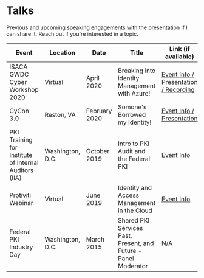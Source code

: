 # Talks

Previous and upcoming speaking engagements with the presentation if I can share it. Reach out if you're interested in a topic.

| Event | Location | Date | Title | Link (if available) |
| ----- | -------- | ---- | ----- | ------------------- |
| ISACA GWDC Cyber Workshop 2020 | Virtual | April 2020 | Breaking into identity Management with Azure! | [Event Info / Presentation / Recording](2004-BreakingIdentity.md) |
| CyCon 3.0 | Reston, VA | February 2020 | Somone's Borrowed my Identity! | [Event Info / Presentation](2002-cycon3.md) |
| PKI Training for Institute of Internal Auditors (IIA) | Washington, D.C. | October 2019 | Intro to PKI Audit and the Federal PKI | [Event Info](1910-pkiaudit.md) |
| Protiviti Webinar | Virtual | June 2019 | Identity and Access Management in the Cloud | [Event Info](1906-ProWebinar.md) |
| Federal PKI Industry Day | Washington, D.C. | March 2015 | Shared PKI Services Past, Present, and Future - Panel Moderator | N/A |
